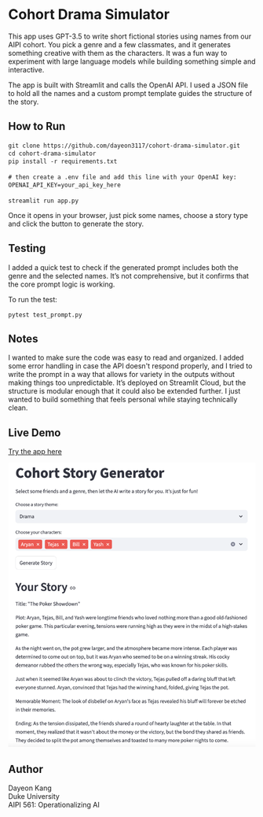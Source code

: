 # Cohort Drama Simulator

This app uses GPT-3.5 to write short fictional stories using names from our AIPI cohort. You pick a genre and a few classmates, and it generates something creative with them as the characters. It was a fun way to experiment with large language models while building something simple and interactive.

The app is built with Streamlit and calls the OpenAI API. I used a JSON file to hold all the names and a custom prompt template guides the structure of the story.

## How to Run

```
git clone https://github.com/dayeon3117/cohort-drama-simulator.git
cd cohort-drama-simulator
pip install -r requirements.txt

# then create a .env file and add this line with your OpenAI key:
OPENAI_API_KEY=your_api_key_here

streamlit run app.py
```

Once it opens in your browser, just pick some names, choose a story type and click the button to generate the story.

## Testing

I added a quick test to check if the generated prompt includes both the genre and the selected names. It’s not comprehensive, but it confirms that the core prompt logic is working.

To run the test:

```
pytest test_prompt.py
```

## Notes

I wanted to make sure the code was easy to read and organized. I added some error handling in case the API doesn't respond properly, and I tried to write the prompt in a way that allows for variety in the outputs without making things too unpredictable. It’s deployed on Streamlit Cloud, but the structure is modular enough that it could also be extended further. I just wanted to build something that feels personal while staying technically clean.

## Live Demo

[Try the app here](https://cohort-story-generator-jmouokusuji2mmayrha3pq.streamlit.app/)

![App Screenshot](screenshot.png)

## Author

Dayeon Kang  
Duke University  
AIPI 561: Operationalizing AI  
